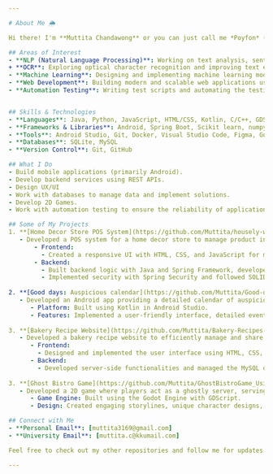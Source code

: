 ```yaml
---

# About Me 🌦️

Hi there! I'm **Muttita Chandawong** or you can just call me *Poyfon* (its mean drizzle btw), a passionate developer and language enthusiast. I'm a 3rd year student at the College of Computing, Khon Kaen University. I love creating impactful applications. In addition to coding, I love learning languages and am currently studying Chinese and Korean to expand my communication skills and explore different cultures.

## Areas of Interest
- **NLP (Natural Language Processing)**: Working on text analysis, sentiment analysis, and language models.
+ **OCR**: Exploring optical character recognition and improving text extraction accuracy.
- **Machine Learning**: Designing and implementing machine learning models to solve various problems.
- **Web Development**: Building modern and scalable web applications using the latest technologies.
- **Automation Testing**: Writing test scripts and automating the testing process for reliable software deployment.


## Skills & Technologies
- **Languages**: Java, Python, JavaScript, HTML/CSS, Kotlin, C/C++, GDScript
- **Frameworks & Libraries**: Android, Spring Boot, Scikit learn, numpy
- **Tools**: Android Studio, Git, Docker, Visual Studio Code, Figma, Godot Engine, Eclipse
- **Databases**: SQLite, MySQL
- **Version Control**: Git, GitHub

## What I Do
- Build mobile applications (primarily Android).
- Develop backend services using REST APIs.
- Design UX/UI
- Work with databases to manage data and implement solutions.
- Develop 2D Games.
- Work with automation testing to ensure the reliability of applications.

## Some of My Projects
1. **[Home Decor Store POS System](https://github.com/Muttita/housely-website)**
   - Developed a POS system for a home decor store to manage product inventory and process sales using Java, HTML, CSS, JavaScript, Spring Framework, and MySQL.
       - Frontend:
         - Created a responsive UI with HTML, CSS, and JavaScript for managing inventory and sales.
       - Backend:
         - Built backend logic with Java and Spring Framework, developed RESTful APIs, and handled CRUD operations with Spring Data JPA.
         - Implemented security with Spring Security and followed SOLID principles for maintainable code.
           
2. **[Good days: Auspicious calendar](https://github.com/Muttita/Good-days-Auspicious-calendar_Using-Kotlin)**
   - Developed an Android app providing a detailed calendar of auspicious days for 2024, with features such as searching for specific events like weddings or housewarmings.
      - Platform: Built using Kotlin in Android Studio.
      - Features: Implemented a user-friendly interface, detailed event descriptions, and a robust search functionality.
        
3. **[ฺBakery Recipe Website](https://github.com/Muttita/Bakery-Recipes-System-using-PHP)**
   - Developed a bakery recipe website to efficiently manage and share recipes. The website features functionality for viewing, adding, editing, and deleting recipes, adding recipes to a baking list, commenting on recipes, managing user profiles, and searching for recipes.
      - Frontend:
        - Designed and implemented the user interface using HTML, CSS, and JavaScript.
      - Backend: 
        - Developed server-side functionalities and managed the MySQL database using PHP.
          
3. **[ฺGhost Bistro Game](https://github.com/Muttita/GhostBistroGame_Using_Godot)**
   - Developed a 2D game where players act as a ghostly server, serving food to ghost customers to help them reach heaven. The project involved designing the game's story, characters, and environment.
      - Game Engine: Built using the Godot Engine with GDScript.
      - Design: Created engaging storylines, unique character designs, and immersive game environments.

## Connect with Me
- **Personal Email**: [muttita3169@gmail.com]
- **University Email**: [muttita.c@kkumail.com]

Feel free to check out my other repositories and follow me for updates on my latest projects! 😊❤️

---
```

